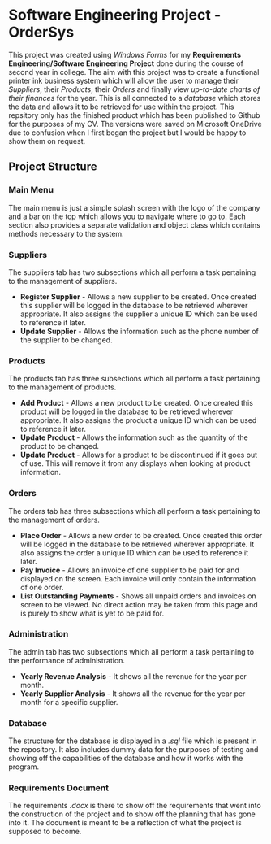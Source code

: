
# Software Engineering Project - OrderSys

This project was created using *Windows Forms* for my **Requirements Engineering/Software Engineering Project** done during the course of second year in college. The aim with this project was to create a functional printer ink business system which will allow the user to manage their *Suppliers*, their *Products*, their *Orders* and finally view *up-to-date charts of their finances* for the year. This is all connected to a *database* which stores the data and allows it to be retrieved for use within the project. This repsitory only has the finished product which has been published to Github for the purposes of my CV. The versions were saved on Microsoft OneDrive due to confusion when I first began the project but I would be happy to show them on request.

## Project Structure
### Main Menu
The main menu is just a simple splash screen with the logo of the company and a bar on the top which allows you to navigate where to go to. Each section also provides a separate validation and object class which contains methods necessary to the system.

### Suppliers
The suppliers tab has two subsections which all perform a task pertaining to the management of suppliers. 

 - **Register Supplier** - Allows a new supplier to be created. Once created this supplier will be logged in the database to be retrieved wherever appropriate. It also assigns the supplier a unique ID which can be used to reference it later.
 - **Update Supplier** - Allows the information such as the phone number of the supplier to be changed.

### Products
The products tab has three subsections which all perform a task pertaining to the management of products. 

 - **Add Product** - Allows a new product to be created. Once created this product will be logged in the database to be retrieved wherever appropriate. It also assigns the product a unique ID which can be used to reference it later.
 - **Update Product** - Allows the information such as the quantity of the product to be changed.
 - **Update Product** - Allows for a product to be discontinued if it goes out of use. This will remove it from any displays when looking at product information.

### Orders
The orders tab has three subsections which all perform a task pertaining to the management of orders. 

 - **Place Order** - Allows a new order to be created. Once created this order will be logged in the database to be retrieved wherever appropriate. It also assigns the order a unique ID which can be used to reference it later.
 - **Pay Invoice** - Allows an invoice of one supplier to be paid for and displayed on the screen. Each invoice will only contain the information of one order.
 - **List Outstanding Payments** - Shows all unpaid orders and invoices on screen to be viewed. No direct action may be taken from this page and is purely to show what is yet to be paid for.

### Administration
The admin tab has two subsections which all perform a task pertaining to the performance of administration. 

 - **Yearly Revenue Analysis** - It shows all the revenue for the year per month.
 - **Yearly Supplier Analysis** - It shows all the revenue for the year per month for a specific supplier.

### Database
The structure for the database is displayed in a *.sql* file which is present in the repository. It also includes dummy data for the purposes of testing and showing off the capabilities of the database and how it works with the program.

### Requirements Document
The requirements *.docx* is there to show off the requirements that went into the construction of the project and to show off the planning that has gone into it. The document is meant to be a reflection of what the project is supposed to become.